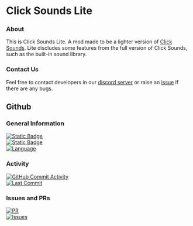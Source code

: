 # Click Sounds Lite

### About
This is Click Sounds Lite. A mod made to be a lighter version of [Click Sounds](https://github.com/clicksounds/geode-clicksound).
Lite discludes some features from the full version of Click Sounds, such as the built-in sound library.

### Contact Us
Feel free to contact developers in our [discord server](https://discord.gg/RwbRP8ADdc) or raise an [issue](https://github.com/clicksounds/geode-clicksoundslite/issues) if there are any bugs. 

## Github

### General Information
[![Static Badge](https://img.shields.io/badge/status-in_development-white)]()\
[![Static Badge](https://img.shields.io/badge/version-v1.0.6-white)]()\
[![Language](https://img.shields.io/badge/languages-C++,_CMake-white)](https://isocpp.org/)

### Activity

[![GitHub Commit Activity](https://img.shields.io/github/commit-activity/m/clicksounds/geode-clicksoundslite?color=white)](https://github.com/clicksounds/geode-clicksoundslite/commits/)\
[![Last Commit](https://img.shields.io/github/last-commit/clicksounds/geode-clicksoundslite?color=white)](https://github.com/clicksounds/geode-clicksoundslite/commits/)

### Issues and PRs
[![PR](https://img.shields.io/github/issues-pr/clicksounds/geode-clicksoundslite?color=white)](https://github.com/clicksounds/geode-clicksoundslite/pulls)\
[![Issues](https://img.shields.io/github/issues/clicksounds/geode-clicksoundslite?color=white)](https://github.com/clicksounds/geode-clicksoundslite/issues)
